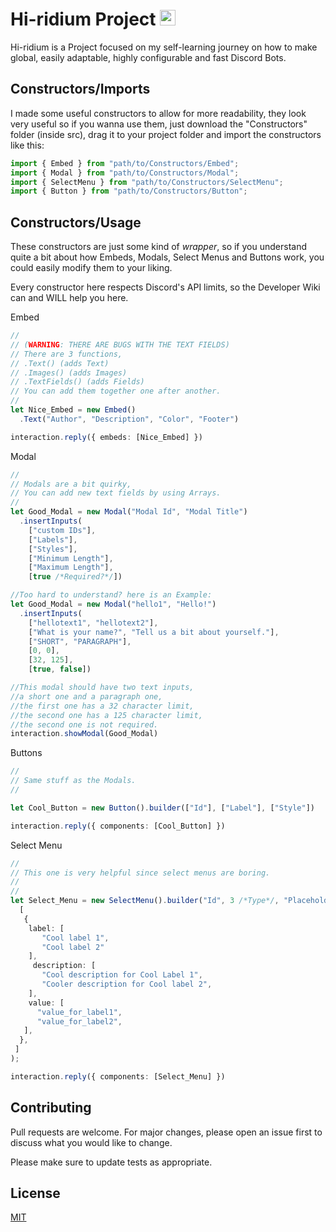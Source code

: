 
<h1 align="left">Hi-ridium Project
  <img src="https://cdn.discordapp.com/attachments/943547363031670785/1076002554170855454/Sem_Titulo-7.png" height="25" alt="stats graph"/></h1> 

Hi-ridium is a Project focused on my self-learning journey on how to make global, easily adaptable, highly configurable and fast Discord Bots.

## Constructors/Imports

I made some useful constructors to allow for more readability, they look very useful so if you wanna use them, just download the "Constructors" folder (inside src), drag it to your project folder and import the constructors like this:

```typescript
import { Embed } from "path/to/Constructors/Embed";
import { Modal } from "path/to/Constructors/Modal";
import { SelectMenu } from "path/to/Constructors/SelectMenu";
import { Button } from "path/to/Constructors/Button";
```

## Constructors/Usage

These constructors are just some kind of *wrapper*, so if you understand quite a bit about how Embeds, Modals, Select Menus and Buttons work, you could easily modify them to your liking.

Every constructor here respects Discord's API limits, so the Developer Wiki can and WILL help you here.

Embed
```typescript
//
// (WARNING: THERE ARE BUGS WITH THE TEXT FIELDS)
// There are 3 functions, 
// .Text() (adds Text)
// .Images() (adds Images)
// .TextFields() (adds Fields)
// You can add them together one after another.
//
let Nice_Embed = new Embed()
  .Text("Author", "Description", "Color", "Footer")

interaction.reply({ embeds: [Nice_Embed] })
```
Modal
```typescript
//
// Modals are a bit quirky,
// You can add new text fields by using Arrays.
//
let Good_Modal = new Modal("Modal Id", "Modal Title")
  .insertInputs(
    ["custom IDs"], 
    ["Labels"], 
    ["Styles"], 
    ["Minimum Length"], 
    ["Maximum Length"], 
    [true /*Required?*/])

//Too hard to understand? here is an Example:
let Good_Modal = new Modal("hello1", "Hello!")
  .insertInputs(
    ["hellotext1", "hellotext2"], 
    ["What is your name?", "Tell us a bit about yourself."], 
    ["SHORT", "PARAGRAPH"],
    [0, 0],
    [32, 125], 
    [true, false])

//This modal should have two text inputs,
//a short one and a paragraph one,
//the first one has a 32 character limit,
//the second one has a 125 character limit,
//the second one is not required.
interaction.showModal(Good_Modal)
```
Buttons
```typescript
//
// Same stuff as the Modals.
//

let Cool_Button = new Button().builder(["Id"], ["Label"], ["Style"])

interaction.reply({ components: [Cool_Button] }) 

```
Select Menu
```typescript
//
// This one is very helpful since select menus are boring.
// 
//
let Select_Menu = new SelectMenu().builder("Id", 3 /*Type*/, "Placeholder",
  [
   {
    label: [
       "Cool label 1",
       "Cool label 2"
    ],
     description: [
       "Cool description for Cool Label 1",
       "Cooler description for Cool label 2",
    ],
    value: [
      "value_for_label1",
      "value_for_label2",
   ],
  },
 ]
);

interaction.reply({ components: [Select_Menu] }) 

```
## Contributing

Pull requests are welcome. For major changes, please open an issue first
to discuss what you would like to change.

Please make sure to update tests as appropriate.

## License

[MIT](https://choosealicense.com/licenses/mit/)
